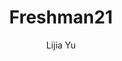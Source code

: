 ---
title: Freshman21
github: https://github.com/yulijia/freshman21
demo: http://yulijia.net/freshman21/
author: Lijia Yu
ssg:
  - Jekyll
cms:
  - No Cms
---
